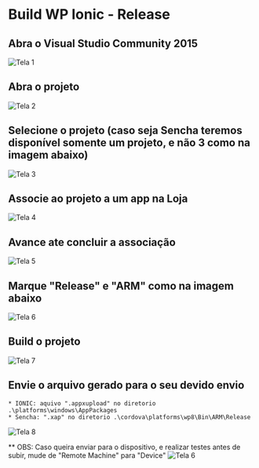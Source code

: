# Build WP Ionic - Release
## Abra  o Visual Studio Community 2015
![Tela 1](/docs/img/wp/build/tela1.png)

## Abra o projeto
![Tela 2](/docs/img/wp/build/tela2.png)

## Selecione o projeto (caso seja Sencha teremos disponível somente um projeto, e não 3 como na imagem abaixo)
![Tela 3](/docs/img/wp/build/tela3.png)

## Associe ao projeto a um app na Loja
![Tela 4](/docs/img/wp/build/tela4.png)

## Avance ate concluir a associação
![Tela 5](/docs/img/wp/build/tela5.png)

## Marque "Release" e "ARM" como na imagem abaixo
![Tela 6](/docs/img/wp/build/tela6.png)

## Build o projeto
![Tela 7](/docs/img/wp/build/tela7.png)

## Envie o arquivo gerado para o seu devido envio
    * IONIC: aquivo ".appxupload" no diretorio .\platforms\windows\AppPackages
    * Sencha: ".xap" no diretorio .\cordova\platforms\wp8\Bin\ARM\Release
![Tela 8](/docs/img/wp/build/tela8.png)


** OBS: Caso queira enviar para o dispositivo, e realizar testes antes de subir, mude de "Remote Machine" para "Device"
 ![Tela 6](/docs/img/wp/build/tela6.png)